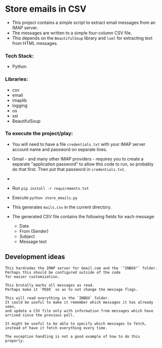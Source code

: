 # Store emails in CSV
+ This project contains a simple script to extract email messages from an IMAP server.
+ The messages are written to a simple four-column CSV file.
+ This depends on the `BeautifulSoup` library and `lxml` for extracting text from HTML messages.

### Tech Stack:
+ Python

### Libraries:
+ csv
+ email
+ imaplib
+ logging
+ os
+ ssl
+ BeautifulSoup

### To execute the project/play:
+ You will need to have a file `credentials.txt` with your IMAP server account name and password on separate lines.
+ Gmail - and many other IMAP providers - requires you to create a separate "application password" to allow this code to run, so probably do that first. Then put that password in `credentials.txt`.
+

+ Run `pip install -r requirements.txt`
+ Execute `python store_emails.py`
+ This generates `mails.csv` in the current directory.
+ The generated CSV file contains the following fields for each message:
    * Date
    * From (Sender)
    * Subject
    * Message text


## Development ideas

    This hardcodes the IMAP server for Gmail.com and the `"INBOX"` folder.
    Perhaps this should be configured outside of the code
    for easier customization.

    This brutally marks all messages as read.
    Perhaps make it `PEEK` so as to not change the message flags.

    This will read everything in the `INBOX` folder.
    It could be useful to make it remember which messages it has already seen,
    and update a CSV file only with information from messages which have
    arrived since the previous poll.

    It might be useful to be able to specify which messages to fetch,
    instead of have it fetch everything every time.

    The exception handling is not a good example of how to do this properly.
